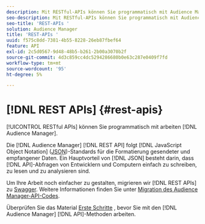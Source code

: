 ```yaml
---
description: Mit RESTful-APIs können Sie programmatisch mit Audience Manager arbeiten.
seo-description: Mit RESTful-APIs können Sie programmatisch mit Audience Manager arbeiten.
seo-title: 'REST-APIs '
solution: Audience Manager
title: 'REST-APIs '
uuid: f575c8dd-7381-4b55-8228-26eb87fbef64
feature: API
exl-id: 2c5d0567-9d48-48b5-b261-2b00a3070b2f
source-git-commit: 4d3c859cc4dc5294286680b0e63c287e0409f7fd
workflow-type: tm+mt
source-wordcount: '95'
ht-degree: 5%

---
```


# [!DNL REST APIs] {#rest-apis}

[!UICONTROL RESTful APIs] können Sie programmatisch mit arbeiten  [!DNL Audience Manager].

Die [!DNL Audience Manager] [!DNL REST API] folgt [!DNL JavaScript Object Notation] ([JSON](https://www.json.org/))-Standards für die Formatierung gesendeter und empfangener Daten. Ein Hauptvorteil von [!DNL JSON] besteht darin, dass [!DNL API]-Abfragen von Entwicklern und Computern einfach zu schreiben, zu lesen und zu analysieren sind.

Um Ihre Arbeit noch einfacher zu gestalten, migrieren wir [!DNL REST APIs] zu [Swagger](https://swagger.io/solutions/api-documentation/). Weitere Informationen finden Sie unter [Migration des Audience Manager-API-Codes](/help/using/api/api-swagger-migration.md).

Überprüfen Sie das Material [Erste Schritte](../../api/rest-api-main/aam-api-getting-started.md#getting-started-with-rest-apis) , bevor Sie mit den [!DNL Audience Manager] [!DNL API]-Methoden arbeiten.

